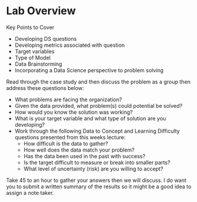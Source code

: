 # Lab Overview 

Key Points to Cover
* Developing DS questions
* Developing metrics associated with question
* Target variables 
* Type of Model 
* Data Brainstorming
* Incorporating a Data Science perspective to problem solving

Read through the case study and then discuss the problem as a group then address these questions below:

* What problems are facing the organization? 
* Given the data provided, what problem(s) could potential be solved? 
* How would you know the solution was working? 
* What is your target variable and what type of solution are you developing? 
* Work through the following Data to Concept and Learning Difficulty questions presented from this weeks lecture:
  * How difficult is the data to gather?
  * How well does the data match your problem?
  * Has the data been used in the past with success?
  * Is the target difficult to measure or break into smaller parts?
  * What level of uncertainty (risk) are you willing to accept? 

Take 45 to an hour to gather your answers then we will discuss. I do want you to submit a written summary of the results so it might be a good idea to assign a note taker.   
